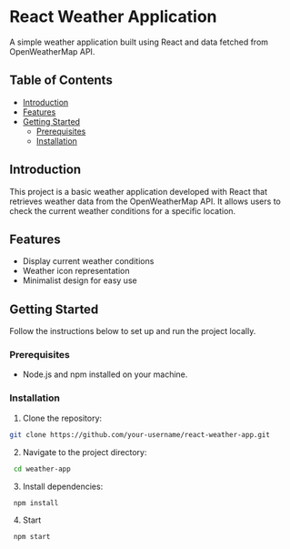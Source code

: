 # React Weather Application

A simple weather application built using React and data fetched from OpenWeatherMap API.

## Table of Contents

- [Introduction](#introduction)
- [Features](#features)
- [Getting Started](#getting-started)
  - [Prerequisites](#prerequisites)
  - [Installation](#installation)

## Introduction

This project is a basic weather application developed with React that retrieves weather data from the OpenWeatherMap API. It allows users to check the current weather conditions for a specific location.

## Features

- Display current weather conditions
- Weather icon representation
- Minimalist design for easy use

## Getting Started

Follow the instructions below to set up and run the project locally.

### Prerequisites

- Node.js and npm installed on your machine.

### Installation

1. Clone the repository:

  ```bash
  git clone https://github.com/your-username/react-weather-app.git
  ```
2. Navigate to the project directory:
 ```bash
  cd weather-app
 ```
3. Install dependencies:
 ```bash
  npm install
 ```
4. Start
 ```bash
  npm start
 ```
